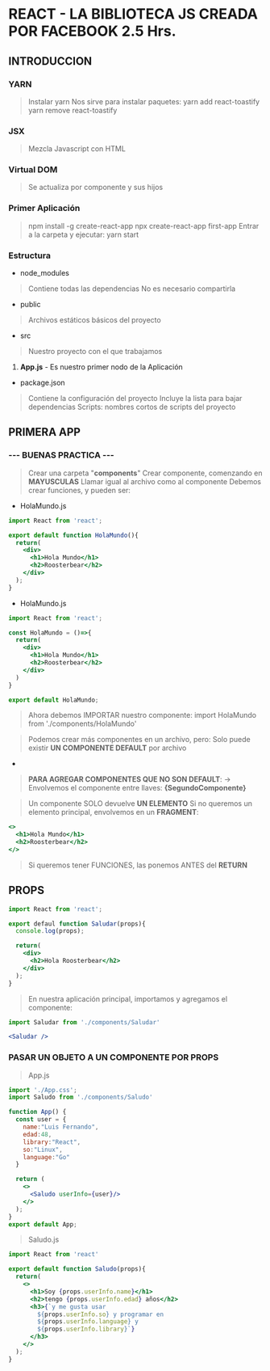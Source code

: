 # REACT - LA BIBLIOTECA JS CREADA POR FACEBOOK 2.5 Hrs.

## INTRODUCCION

### YARN

> Instalar yarn
> Nos sirve para instalar paquetes:
> yarn add react-toastify
> yarn remove react-toastify

### JSX

> Mezcla Javascript con HTML


### Virtual DOM

> Se actualiza por componente y sus hijos


### Primer Aplicación

> npm install -g create-react-app
> npx create-react-app first-app
> Entrar a la carpeta y ejecutar: yarn start


### Estructura

* node_modules

> Contiene todas las dependencias
> No es necesario compartirla

* public

> Archivos estáticos básicos del proyecto

* src

> Nuestro proyecto con el que trabajamos

1. __App.js__ - Es nuestro primer nodo de la Aplicación


* package.json

> Contiene la configuración del proyecto
> Incluye la lista para bajar dependencias
> Scripts: nombres cortos de scripts del proyecto



## PRIMERA APP


### --- BUENAS PRACTICA ---

> Crear una carpeta "__components__"
> Crear componente, comenzando en __MAYUSCULAS__
> Llamar igual al archivo como al componente
> Debemos crear funciones, y pueden ser:

* HolaMundo.js

```jsx
import React from 'react';

export default function HolaMundo(){
  return(
    <div>
      <h1>Hola Mundo</h1>
      <h2>Roosterbear</h2>
    </div>
  );
}
```
* HolaMundo.js

```jsx
import React from 'react';

const HolaMundo = ()=>{
  return(
    <div>
      <h1>Hola Mundo</h1>
      <h2>Roosterbear</h2>
    </div>
  )
}

export default HolaMundo;
```

> Ahora debemos IMPORTAR nuestro componente:
> import HolaMundo from './components/HolaMundo'

> Podemos crear más componentes en un archivo, pero:
> Solo puede existir __UN COMPONENTE DEFAULT__ por archivo

* 

> __PARA AGREGAR COMPONENTES QUE NO SON DEFAULT__: ->
> Envolvemos el componente entre llaves: __{SegundoComponente}__

> Un componente SOLO devuelve __UN ELEMENTO__
> Si no queremos un elemento principal, envolvemos en un __FRAGMENT__:

```jsx
<>
  <h1>Hola Mundo</h1>
  <h2>Roosterbear</h2>
</>
```
> Si queremos tener FUNCIONES, las ponemos ANTES del __RETURN__


## PROPS


```jsx
import React from 'react';

export defaul function Saludar(props){
  console.log(props);

  return(
    <div>
      <h2>Hola Roosterbear</h2>
    </div>
  );
}
```
> En nuestra aplicación principal, importamos y agregamos el componente:

```jsx
import Saludar from './components/Saludar'

<Saludar />
```

### PASAR UN OBJETO A UN COMPONENTE POR PROPS

> App.js

```jsx
import './App.css';
import Saludo from './components/Saludo'

function App() {
  const user = {
    name:"Luis Fernando",
    edad:48,
    library:"React",
    so:"Linux",
    language:"Go"
  }

  return (
    <>      
      <Saludo userInfo={user}/>
    </>
  );
}
export default App;
```
> Saludo.js

```jsx
import React from 'react'

export default function Saludo(props){
  return(
    <>
      <h1>Soy {props.userInfo.name}</h1>
      <h2>tengo {props.userInfo.edad} años</h2>
      <h3>{`y me gusta usar 
        ${props.userInfo.so} y programar en 
        ${props.userInfo.language} y
        ${props.userInfo.library}`}
      </h3>
    </>
  );
}
```



















